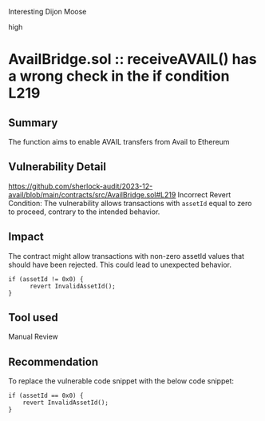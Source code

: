 Interesting Dijon Moose

high

# AvailBridge.sol :: receiveAVAIL() has a wrong check in the if condition L219

## Summary
The function aims to enable AVAIL transfers from Avail to Ethereum

## Vulnerability Detail
https://github.com/sherlock-audit/2023-12-avail/blob/main/contracts/src/AvailBridge.sol#L219
Incorrect Revert Condition: The vulnerability allows transactions with `assetId` equal to zero to proceed, contrary to the intended behavior.

## Impact
The contract might allow transactions with non-zero assetId values that should have been rejected. This could lead to unexpected behavior. 

```solidity
if (assetId != 0x0) {
      revert InvalidAssetId();
}
```
## Tool used

Manual Review

## Recommendation
To replace the vulnerable code snippet with the below code snippet:

```solidity
if (assetId == 0x0) {
    revert InvalidAssetId();
}
```
